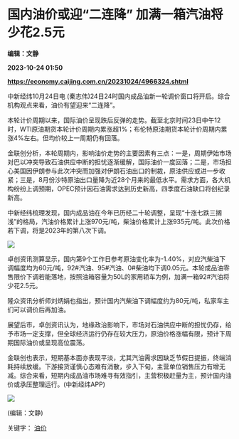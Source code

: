 # 国内油价或迎“二连降” 加满一箱汽油将少花2.5元
**编辑：文静**

**2023-10-24 01:50**

**https://economy.caijing.com.cn/20231024/4966324.shtml**

中新经纬10月24日电 (秦志伟)24日24时国内成品油新一轮调价窗口将开启。综合机构观点来看，油价有望迎来“二连降”。

本轮计价周期以来，国际油价呈现跌后反弹的走势。截至北京时间23日中午12时，WTI原油期货本轮计价周期内累涨超1%；布伦特原油期货本轮计价周期内累涨4%左右。但均价较上一周期仍有回落。

金联创分析，本轮周期内，影响油价走势的主要因素有三点：一是，周期伊始市场对巴以冲突导致石油供应中断的担忧逐渐缓解，国际油价一度回落；二是，市场担心美国因伊朗参与此次冲突而加强对伊朗石油出口的制裁，原油供应或进一步收紧；三是，8月份沙特原油出口量降为近28个月来的最低水平。需求方面，各大机构纷纷上调预期，OPEC预计因石油需求达到历史新高，四季度石油缺口将创纪录新高。

中新经纬梳理发现，国内成品油在今年已历经二十轮调整，呈现“十涨七跌三搁浅”的格局，汽油价格累计上涨970元/吨，柴油价格累计上涨935元/吨。此次价格若下调，将是2023年的第八次下调。

![](https://nimg.ws.126.net/?url=http%3A%2F%2Fdingyue.ws.126.net%2F2023%2F1024%2Ff69b4a38j00s2zon9002nc000mq00xtg.jpg&thumbnail=660x2147483647&quality=80&type=jpg)

卓创资讯测算显示，国内第9个工作日参考原油变化率为-1.40%，对应汽柴油下调幅度均为60元/吨，92#汽油、95#汽油、0#柴油均下调0.05元。本轮成品油零售限价下调若能落地，按照油箱容量为50L的家用轿车为例，加满一箱92#汽油将少花2.5元。

隆众资讯分析师刘炳娟也指出，预计国内汽柴油下调幅度约为80元/吨，私家车主们可以调价后再加油。

展望后市，卓创资讯认为，地缘政治影响下，市场对石油供应中断的担忧仍存，给予市场一定支撑，但全球经济运行仍存在较大压力，原油价格涨幅有限，预计下周期国际油价或呈现高位震荡。

金联创也表示，短期基本面亦表现平淡，尤其汽油需求因缺乏节假日提振，终端消耗持续放缓。下游接货谨慎心态难有消散，步入下旬，主营单位销售压力有增无减。综合来看，短期内成品油市场难寻有效指引，主营积极赶量为主，预计国内油价或承压整理运行。(中新经纬APP)

![](https://tx1.cdn.caijing.com.cn/2014-03-27/114048455.jpg)

(编辑：文静)

关键字： [油价](https://app.caijing.com.cn/tags.php?tag=%E6%B2%B9%E4%BB%B7 "油价")